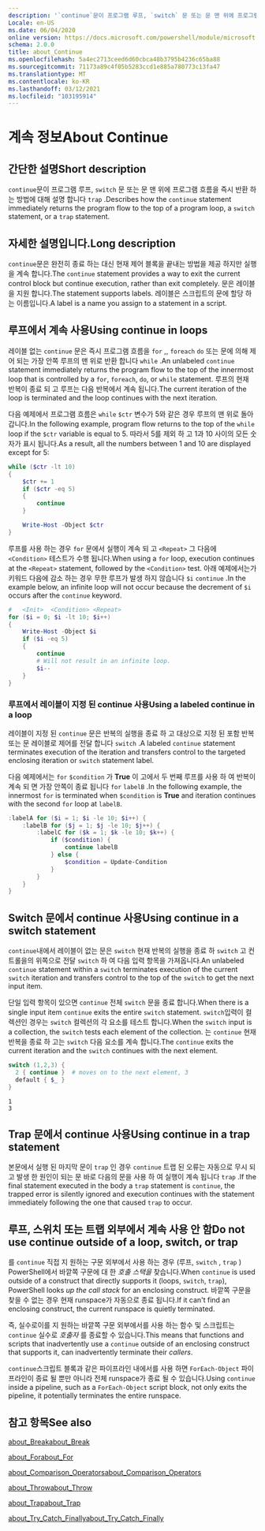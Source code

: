 ```yaml
---
description: '`continue`문이 프로그램 루프, `switch` 문 또는 문 맨 위에 프로그램 흐름을 즉시 반환 하는 방법에 대해 설명 합니다 `trap` .'
Locale: en-US
ms.date: 06/04/2020
online version: https://docs.microsoft.com/powershell/module/microsoft.powershell.core/about/about_continue?view=powershell-7.1&WT.mc_id=ps-gethelp
schema: 2.0.0
title: about_Continue
ms.openlocfilehash: 5a4ec2713ceed6d60cbca48b3795b4236c65ba88
ms.sourcegitcommit: 71173a89c4f05b5283ccd1e885a780773c13fa47
ms.translationtype: MT
ms.contentlocale: ko-KR
ms.lasthandoff: 03/12/2021
ms.locfileid: "103195914"
---
```

# <a name="about-continue"></a><span data-ttu-id="c8a61-103">계속 정보</span><span class="sxs-lookup"><span data-stu-id="c8a61-103">About Continue</span></span>

## <a name="short-description"></a><span data-ttu-id="c8a61-104">간단한 설명</span><span class="sxs-lookup"><span data-stu-id="c8a61-104">Short description</span></span>

<span data-ttu-id="c8a61-105">`continue`문이 프로그램 루프, `switch` 문 또는 문 맨 위에 프로그램 흐름을 즉시 반환 하는 방법에 대해 설명 합니다 `trap` .</span><span class="sxs-lookup"><span data-stu-id="c8a61-105">Describes how the `continue` statement immediately returns the program flow to the top of a program loop, a `switch` statement, or a `trap` statement.</span></span>

## <a name="long-description"></a><span data-ttu-id="c8a61-106">자세한 설명입니다.</span><span class="sxs-lookup"><span data-stu-id="c8a61-106">Long description</span></span>

<span data-ttu-id="c8a61-107">`continue`문은 완전히 종료 하는 대신 현재 제어 블록을 끝내는 방법을 제공 하지만 실행을 계속 합니다.</span><span class="sxs-lookup"><span data-stu-id="c8a61-107">The `continue` statement provides a way to exit the current control block but continue execution, rather than exit completely.</span></span> <span data-ttu-id="c8a61-108">문은 레이블을 지원 합니다.</span><span class="sxs-lookup"><span data-stu-id="c8a61-108">The statement supports labels.</span></span>
<span data-ttu-id="c8a61-109">레이블은 스크립트의 문에 할당 하는 이름입니다.</span><span class="sxs-lookup"><span data-stu-id="c8a61-109">A label is a name you assign to a statement in a script.</span></span>

## <a name="using-continue-in-loops"></a><span data-ttu-id="c8a61-110">루프에서 계속 사용</span><span class="sxs-lookup"><span data-stu-id="c8a61-110">Using continue in loops</span></span>

<span data-ttu-id="c8a61-111">레이블 없는 `continue` 문은 즉시 프로그램 흐름을 `for` ,, `foreach` `do` 또는 문에 의해 제어 되는 가장 안쪽 루프의 맨 위로 반환 합니다 `while` .</span><span class="sxs-lookup"><span data-stu-id="c8a61-111">An unlabeled `continue` statement immediately returns the program flow to the top of the innermost loop that is controlled by a `for`, `foreach`, `do`, or `while` statement.</span></span> <span data-ttu-id="c8a61-112">루프의 현재 반복이 종료 되 고 루프는 다음 반복에서 계속 됩니다.</span><span class="sxs-lookup"><span data-stu-id="c8a61-112">The current iteration of the loop is terminated and the loop continues with the next iteration.</span></span>

<span data-ttu-id="c8a61-113">다음 예제에서 프로그램 흐름은 `while` `$ctr` 변수가 5와 같은 경우 루프의 맨 위로 돌아갑니다.</span><span class="sxs-lookup"><span data-stu-id="c8a61-113">In the following example, program flow returns to the top of the `while` loop if the `$ctr` variable is equal to 5.</span></span> <span data-ttu-id="c8a61-114">따라서 5를 제외 하 고 1과 10 사이의 모든 숫자가 표시 됩니다.</span><span class="sxs-lookup"><span data-stu-id="c8a61-114">As a result, all the numbers between 1 and 10 are displayed except for 5:</span></span>

```powershell
while ($ctr -lt 10)
{
    $ctr += 1
    if ($ctr -eq 5)
    {
        continue
    }

    Write-Host -Object $ctr
}
```

<span data-ttu-id="c8a61-115">루프를 사용 하는 경우 `for` 문에서 실행이 계속 되 고 `<Repeat>` 그 다음에 `<Condition>` 테스트가 수행 됩니다.</span><span class="sxs-lookup"><span data-stu-id="c8a61-115">When using a `for` loop, execution continues at the `<Repeat>` statement, followed by the `<Condition>` test.</span></span> <span data-ttu-id="c8a61-116">아래 예제에서는가 키워드 다음에 감소 하는 경우 무한 루프가 발생 하지 않습니다 `$i` `continue` .</span><span class="sxs-lookup"><span data-stu-id="c8a61-116">In the example below, an infinite loop will not occur because the decrement of `$i` occurs after the `continue` keyword.</span></span>

```powershell
#   <Init>  <Condition> <Repeat>
for ($i = 0; $i -lt 10; $i++)
{
    Write-Host -Object $i
    if ($i -eq 5)
    {
        continue
        # Will not result in an infinite loop.
        $i--
    }
}
```

### <a name="using-a-labeled-continue-in-a-loop"></a><span data-ttu-id="c8a61-117">루프에서 레이블이 지정 된 continue 사용</span><span class="sxs-lookup"><span data-stu-id="c8a61-117">Using a labeled continue in a loop</span></span>

<span data-ttu-id="c8a61-118">레이블이 지정 된 `continue` 문은 반복의 실행을 종료 하 고 대상으로 지정 된 포함 반복 또는 문 레이블로 제어를 전달 합니다 `switch` .</span><span class="sxs-lookup"><span data-stu-id="c8a61-118">A labeled `continue` statement terminates execution of the iteration and transfers control to the targeted enclosing iteration or `switch` statement label.</span></span>

<span data-ttu-id="c8a61-119">다음 예제에서는 `for` `$condition` 가 **True** 이 고에서 두 번째 루프를 사용 하 여 반복이 계속 되 면 가장 안쪽이 종료 됩니다 `for` `labelB` .</span><span class="sxs-lookup"><span data-stu-id="c8a61-119">In the following example, the innermost `for` is terminated when `$condition` is **True** and iteration continues with the second `for` loop at `labelB`.</span></span>

```powershell
:labelA for ($i = 1; $i -le 10; $i++) {
    :labelB for ($j = 1; $j -le 10; $j++) {
        :labelC for ($k = 1; $k -le 10; $k++) {
            if ($condition) {
                continue labelB
            } else {
                $condition = Update-Condition
            }
        }
    }
}
```

## <a name="using-continue-in-a-switch-statement"></a><span data-ttu-id="c8a61-120">Switch 문에서 continue 사용</span><span class="sxs-lookup"><span data-stu-id="c8a61-120">Using continue in a switch statement</span></span>

<span data-ttu-id="c8a61-121">`continue`내에서 레이블이 없는 문은 `switch` 현재 반복의 실행을 종료 하 `switch` 고 컨트롤을의 위쪽으로 전달 `switch` 하 여 다음 입력 항목을 가져옵니다.</span><span class="sxs-lookup"><span data-stu-id="c8a61-121">An unlabeled `continue` statement within a `switch` terminates execution of the current `switch` iteration and transfers control to the top of the `switch` to get the next input item.</span></span>

<span data-ttu-id="c8a61-122">단일 입력 항목이 있으면 `continue` 전체 `switch` 문을 종료 합니다.</span><span class="sxs-lookup"><span data-stu-id="c8a61-122">When there is a single input item `continue` exits the entire `switch` statement.</span></span>
<span data-ttu-id="c8a61-123">`switch`입력이 컬렉션인 경우는 `switch` 컬렉션의 각 요소를 테스트 합니다.</span><span class="sxs-lookup"><span data-stu-id="c8a61-123">When the `switch` input is a collection, the `switch` tests each element of the collection.</span></span> <span data-ttu-id="c8a61-124">는 `continue` 현재 반복을 종료 하 고는 `switch` 다음 요소를 계속 합니다.</span><span class="sxs-lookup"><span data-stu-id="c8a61-124">The `continue` exits the current iteration and the `switch` continues with the next element.</span></span>

```powershell
switch (1,2,3) {
  2 { continue }  # moves on to the next element, 3
  default { $_ }
}
```

```Output
1
3
```

## <a name="using-continue-in-a-trap-statement"></a><span data-ttu-id="c8a61-125">Trap 문에서 continue 사용</span><span class="sxs-lookup"><span data-stu-id="c8a61-125">Using continue in a trap statement</span></span>

<span data-ttu-id="c8a61-126">본문에서 실행 된 마지막 문이 `trap` 인 경우 `continue` 트랩 된 오류는 자동으로 무시 되 고 발생 한 원인이 되는 문 바로 다음의 문을 사용 하 여 실행이 계속 됩니다 `trap` .</span><span class="sxs-lookup"><span data-stu-id="c8a61-126">If the final statement executed in the body a `trap` statement is `continue`, the trapped error is silently ignored and execution continues with the statement immediately following the one that caused `trap` to occur.</span></span>

## <a name="do-not-use-continue-outside-of-a-loop-switch-or-trap"></a><span data-ttu-id="c8a61-127">루프, 스위치 또는 트랩 외부에서 계속 사용 안 함</span><span class="sxs-lookup"><span data-stu-id="c8a61-127">Do not use continue outside of a loop, switch, or trap</span></span>

<span data-ttu-id="c8a61-128">를 `continue` 직접 지 원하는 구문 외부에서 사용 하는 경우 (루프, `switch` , `trap` ) PowerShell에서 바깥쪽 구문에 대 한 _호출 스택을_ 찾습니다.</span><span class="sxs-lookup"><span data-stu-id="c8a61-128">When `continue` is used outside of a construct that directly supports it (loops, `switch`, `trap`), PowerShell looks _up the call stack_ for an enclosing construct.</span></span> <span data-ttu-id="c8a61-129">바깥쪽 구문을 찾을 수 없는 경우 현재 runspace가 자동으로 종료 됩니다.</span><span class="sxs-lookup"><span data-stu-id="c8a61-129">If it can't find an enclosing construct, the current runspace is quietly terminated.</span></span>

<span data-ttu-id="c8a61-130">즉, 실수로이를 지 원하는 바깥쪽 구문 외부에서를 사용 하는 함수 및 스크립트는 `continue` 실수로 _호출자_ 를 종료할 수 있습니다.</span><span class="sxs-lookup"><span data-stu-id="c8a61-130">This means that functions and scripts that inadvertently use a `continue` outside of an enclosing construct that supports it, can inadvertently terminate their _callers_.</span></span>

<span data-ttu-id="c8a61-131">`continue`스크립트 블록과 같은 파이프라인 내에서를 사용 하면 `ForEach-Object` 파이프라인이 종료 될 뿐만 아니라 전체 runspace가 종료 될 수 있습니다.</span><span class="sxs-lookup"><span data-stu-id="c8a61-131">Using `continue` inside a pipeline, such as a `ForEach-Object` script block, not only exits the pipeline, it potentially terminates the entire runspace.</span></span>

## <a name="see-also"></a><span data-ttu-id="c8a61-132">참고 항목</span><span class="sxs-lookup"><span data-stu-id="c8a61-132">See also</span></span>

[<span data-ttu-id="c8a61-133">about_Break</span><span class="sxs-lookup"><span data-stu-id="c8a61-133">about_Break</span></span>](about_Break.md)

[<span data-ttu-id="c8a61-134">about_For</span><span class="sxs-lookup"><span data-stu-id="c8a61-134">about_For</span></span>](about_For.md)

[<span data-ttu-id="c8a61-135">about_Comparison_Operators</span><span class="sxs-lookup"><span data-stu-id="c8a61-135">about_Comparison_Operators</span></span>](about_Comparison_Operators.md)

[<span data-ttu-id="c8a61-136">about_Throw</span><span class="sxs-lookup"><span data-stu-id="c8a61-136">about_Throw</span></span>](about_Throw.md)

[<span data-ttu-id="c8a61-137">about_Trap</span><span class="sxs-lookup"><span data-stu-id="c8a61-137">about_Trap</span></span>](about_Trap.md)

[<span data-ttu-id="c8a61-138">about_Try_Catch_Finally</span><span class="sxs-lookup"><span data-stu-id="c8a61-138">about_Try_Catch_Finally</span></span>](about_Try_Catch_Finally.md)
